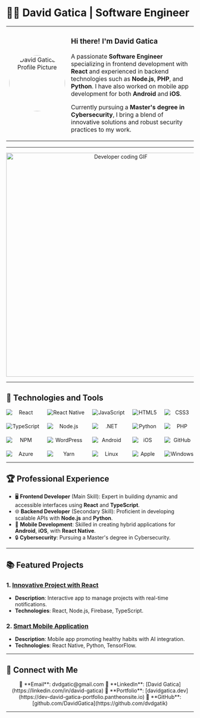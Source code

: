 # 👨‍💻 David Gatica | Software Engineer  

<div align="center">
  <table>
    <tr>
      <td align="center" width="150">
        <img src="https://github.com/user-attachments/assets/2fe1bb27-4e04-4915-a744-b2510b9672fe" alt="David Gatica's Profile Picture" width="150" style="border-radius: 50%;">
      </td>
      <td>
        <h3>Hi there! I'm David Gatica</h3>
        <p>
          A passionate <strong>Software Engineer</strong> specializing in frontend development with <strong>React</strong> and experienced in backend technologies such as <strong>Node.js</strong>, <strong>PHP</strong>, and <strong>Python</strong>.  
          I have also worked on mobile app development for both <strong>Android</strong> and <strong>iOS</strong>.  
        </p>
        <p>
          Currently pursuing a <strong>Master's degree in Cybersecurity</strong>, I bring a blend of innovative solutions and robust security practices to my work.  
        </p>
      </td>
    </tr>
  </table>
</div>

---

<div align="center">
  <img src="" alt="Developer coding GIF" width="600">
</div>

---

## 🚀 Technologies and Tools  

<div align="center" style="display: grid; grid-template-columns: repeat(5, auto); gap: 20px;">
  <!-- Frontend -->
  <img src="https://img.shields.io/badge/-React-61DAFB?logo=react&logoColor=white&style=for-the-badge" alt="React">
  <img src="https://img.shields.io/badge/-React%20Native-61DAFB?logo=react&logoColor=white&style=for-the-badge" alt="React Native">
  <img src="https://img.shields.io/badge/-JavaScript-F7DF1E?logo=javascript&logoColor=black&style=for-the-badge" alt="JavaScript">
  <img src="https://img.shields.io/badge/-HTML5-E34F26?logo=html5&logoColor=white&style=for-the-badge" alt="HTML5">
  <img src="https://img.shields.io/badge/-CSS3-1572B6?logo=css3&logoColor=white&style=for-the-badge" alt="CSS3">
  <img src="https://img.shields.io/badge/-TypeScript-3178C6?logo=typescript&logoColor=white&style=for-the-badge" alt="TypeScript">
  
  <!-- Backend -->
  <img src="https://img.shields.io/badge/-Node.js-339933?logo=node.js&logoColor=white&style=for-the-badge" alt="Node.js">
  <img src="https://img.shields.io/badge/-.NET-512BD4?logo=.net&logoColor=white&style=for-the-badge" alt=".NET">
  <img src="https://img.shields.io/badge/-Python-3776AB?logo=python&logoColor=white&style=for-the-badge" alt="Python">
  <img src="https://img.shields.io/badge/-PHP-777BB4?logo=php&logoColor=white&style=for-the-badge" alt="PHP">
  <img src="https://img.shields.io/badge/-NPM-CB3837?logo=npm&logoColor=white&style=for-the-badge" alt="NPM">

  <!-- CMS -->
  <img src="https://img.shields.io/badge/-WordPress-21759B?logo=wordpress&logoColor=white&style=for-the-badge" alt="WordPress">

  <!-- Mobile Development -->
  <img src="https://img.shields.io/badge/-Android-3DDC84?logo=android&logoColor=white&style=for-the-badge" alt="Android">
  <img src="https://img.shields.io/badge/-iOS-000000?logo=apple&logoColor=white&style=for-the-badge" alt="iOS">
  
  <!-- DevOps -->
  <img src="https://img.shields.io/badge/-GitHub-181717?logo=github&logoColor=white&style=for-the-badge" alt="GitHub">
  <img src="https://img.shields.io/badge/-Azure-0078D4?logo=microsoftazure&logoColor=white&style=for-the-badge" alt="Azure">
  <img src="https://img.shields.io/badge/-Yarn-2C8EBB?logo=yarn&logoColor=white&style=for-the-badge" alt="Yarn">

  <!-- Operating Systems -->
  <img src="https://img.shields.io/badge/-Linux-FCC624?logo=linux&logoColor=black&style=for-the-badge" alt="Linux">
  <img src="https://img.shields.io/badge/-Apple-000000?logo=apple&logoColor=white&style=for-the-badge" alt="Apple">
  <img src="https://img.shields.io/badge/-Windows-0078D6?logo=windows&logoColor=white&style=for-the-badge" alt="Windows">
</div>

---

## 🏆 Professional Experience  

- 🖥️ **Frontend Developer** (Main Skill): Expert in building dynamic and accessible interfaces using **React** and **TypeScript**.  
- 🌐 **Backend Developer** (Secondary Skill): Proficient in developing scalable APIs with **Node.js** and **Python**.  
- 📱 **Mobile Development**: Skilled in creating hybrid applications for **Android**, **iOS**, with **React Native**.  
- 🔒 **Cybersecurity**: Pursuing a Master's degree in Cybersecurity.  

---

## 📚 Featured Projects  

### **1. [Innovative Project with React](#)**  
- **Description**: Interactive app to manage projects with real-time notifications.  
- **Technologies**: React, Node.js, Firebase, TypeScript.  

### **2. [Smart Mobile Application](#)**  
- **Description**: Mobile app promoting healthy habits with AI integration.  
- **Technologies**: React Native, Python, TensorFlow.  

---

## 🌟 Connect with Me  

<div align="center">
  📧 **Email**: dvdgatic@gmail.com  
  💼 **LinkedIn**: [David Gatica](https://linkedin.com/in/david-gatica)  
  📂 **Portfolio**: [davidgatica.dev](https://dev-david-gatica-portfolio.pantheonsite.io)  
  🐙 **GitHub**: [github.com/DavidGatica](https://github.com/dvdgatik)  
</div>

---
  
